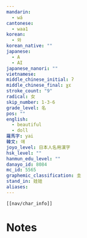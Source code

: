 ```yaml
---
mandarin:
  - wá
cantonese:
  - waa1
korean:
  - 와
korean_native: ""
japanese:
  - A
  - AI
japanese_nanori: ""
vietnamese:
middle_chinese_initial: ʔ
middle_chinese_final: ɣɛ
stroke_count: "9"
radical: 女
skip_number: 1-3-6
grade_level: 名
pos: ""
english:
  - beautiful
  - doll
羅馬字: yai
韓文: 얘
joyo_level: 日本人名用漢字
hsk_level: ""
hanmun_edu_level: ""
danayo_id: 8084
mc_id: 5565
graphemic_classification: 圭
stand_in: 娃娃
aliases:
---
```

```meta-bind-embed
[[nav/char_info]]
```

# Notes
